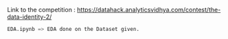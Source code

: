Link to the competition :
https://datahack.analyticsvidhya.com/contest/the-data-identity-2/
```python
EDA.ipynb => EDA done on the Dataset given.
